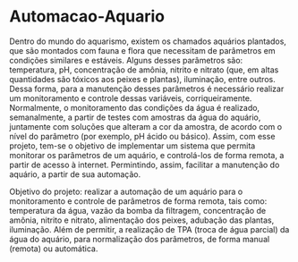# Automacao-Aquario

Dentro do mundo do aquarismo, existem os chamados aquários plantados, que são montados com fauna e flora que necessitam de parâmetros em condições similares e estáveis. Alguns desses parâmetros são: temperatura, pH, concentração de amônia, nitrito e nitrato (que, em altas quantidades são tóxicos aos peixes e plantas), iluminação, entre outros.
Dessa forma, para a manutenção desses parâmetros é necessário realizar um monitoramento e controle dessas variáveis, corriqueiramente. Normalmente, o monitoramento das condições da água é realizado, semanalmente, a partir de testes com amostras da água do aquário, juntamente com soluções que alteram a cor da amostra, de acordo com o nível do parâmetro (por exemplo, pH ácido ou básico). Assim, com esse projeto, tem-se o objetivo de implementar um sistema que permita monitorar os parâmetros de um aquário, e controlá-los de forma remota, a partir de acesso à internet. Permintindo, assim, facilitar a manutenção do aquário, a partir de sua automação.

Objetivo do projeto: realizar a automação de um aquário para o monitoramento e controle de parâmetros de forma remota, tais como: temperatura da água, vazão da bomba da filtragem, concentração de amônia, nitrito e nitrato, alimentação dos peixes, adubação das plantas, iluminação. Além de permitir, a realização de TPA (troca de água parcial) da água do aquário, para normalização dos parâmetros, de forma manual (remota) ou automática.
